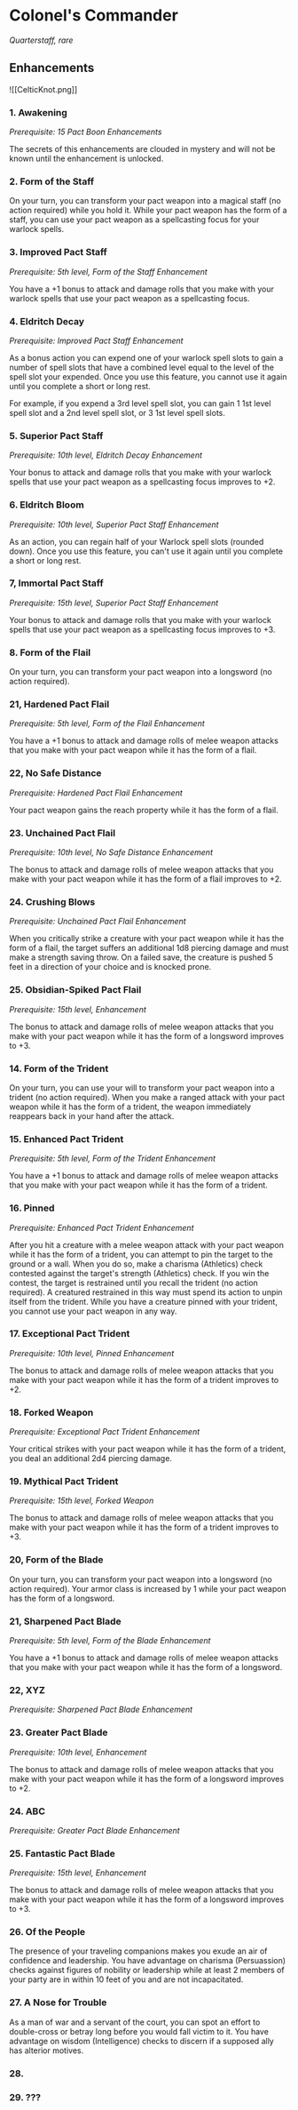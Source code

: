 # Colonel's Commander 

*Quarterstaff, rare*



## Enhancements

![[CelticKnot.png]]

### 1. Awakening
*Prerequisite: 15 Pact Boon Enhancements*

The secrets of this enhancements are clouded in mystery and will not be known until the enhancement is unlocked.

### 2. Form of the Staff

On your turn, you can transform your pact weapon into a magical staff (no action required) while you hold it. While your pact weapon has the form of a staff, you can use your pact weapon as a spellcasting focus for your warlock spells.

### 3. Improved Pact Staff
*Prerequisite: 5th level, Form of the Staff Enhancement*

You have a +1 bonus to attack and damage rolls that you make with your warlock spells that use your pact weapon as a spellcasting focus.

### 4. Eldritch Decay
*Prerequisite: Improved Pact Staff Enhancement*

As a bonus action you can expend one of your warlock spell slots to gain a number of spell slots that have a combined level equal to the level of the spell slot your expended. Once you use this feature, you cannot use it again until you complete a short or long rest.

For example, if you expend a 3rd level spell slot, you can gain 1 1st level spell slot and a 2nd level spell slot, or 3 1st level spell slots.

### 5. Superior Pact Staff
*Prerequisite: 10th level, Eldritch Decay Enhancement*

Your bonus to attack and damage rolls that you make with your warlock spells that use your pact weapon as a spellcasting focus improves to +2.

### 6. Eldritch Bloom
*Prerequisite: 10th level, Superior Pact Staff Enhancement*

As an action, you can regain half of your Warlock spell slots (rounded down). Once you use this feature, you can't use it again until you complete a short or long rest.

### 7, Immortal Pact Staff
*Prerequisite: 15th level, Superior Pact Staff Enhancement*

Your bonus to attack and damage rolls that you make with your warlock spells that use your pact weapon as a spellcasting focus improves to +3.

### 8. Form of the Flail

On your turn, you can transform your pact weapon into a longsword (no action required).

### 21, Hardened Pact Flail
*Prerequisite: 5th level, Form of the Flail Enhancement*

You have a +1 bonus to attack and damage rolls of melee weapon attacks that you make with your pact weapon while it has the form of a flail.

### 22, No Safe Distance
*Prerequisite: Hardened Pact Flail Enhancement*

Your pact weapon gains the reach property while it has the form of a flail.

### 23. Unchained Pact Flail
*Prerequisite: 10th level, No Safe Distance Enhancement*

The bonus to attack and damage rolls of melee weapon attacks that you make with your pact weapon while it has the form of a flail improves to +2.

### 24. Crushing Blows
*Prerequisite: Unchained Pact Flail Enhancement*

When you critically strike a creature with your pact weapon while it has the form of a flail, the target suffers an additional 1d8 piercing damage and must make a strength saving throw. On a failed save, the creature is pushed 5 feet in a direction of your choice and is knocked prone.

### 25. Obsidian-Spiked Pact Flail
*Prerequisite: 15th level,  Enhancement*

The bonus to attack and damage rolls of melee weapon attacks that you make with your pact weapon while it has the form of a longsword improves to +3.

### 14. Form of the Trident

On your turn, you can use your will to transform your pact weapon into a trident (no action required). When you make a ranged attack with your pact weapon while it has the form of a trident, the weapon immediately reappears back in your hand after the attack.

### 15. Enhanced Pact Trident
*Prerequisite: 5th level, Form of the Trident Enhancement*

You have a +1 bonus to attack and damage rolls of melee weapon attacks that you make with your pact weapon while it has the form of a trident.

### 16. Pinned
*Prerequisite: Enhanced Pact Trident Enhancement*

After you hit a creature with a melee weapon attack with your pact weapon while it has the form of a trident, you can attempt to pin the target to the ground or a wall. When you do so, make a charisma (Athletics) check contested against the target's strength (Athletics) check. If you win the contest, the target is restrained until you recall the trident (no action required). A creatured restrained in this way must spend its action to unpin itself from the trident. While you have a creature pinned with your trident, you cannot use your pact weapon in any way.

### 17. Exceptional Pact Trident
*Prerequisite: 10th level, Pinned Enhancement*

The bonus to attack and damage rolls of melee weapon attacks that you make with your pact weapon while it has the form of a trident improves to +2.

### 18. Forked Weapon
*Prerequisite: Exceptional Pact Trident Enhancement*

Your critical strikes with your pact weapon while it has the form of a trident, you deal an additional 2d4 piercing damage.

### 19. Mythical Pact Trident
*Prerequisite: 15th level, Forked Weapon*

The bonus to attack and damage rolls of melee weapon attacks that you make with your pact weapon while it has the form of a trident improves to +3.

### 20, Form of the Blade

On your turn, you can transform your pact weapon into a longsword (no action required). Your armor class is increased by 1 while your pact weapon has the form of a longsword.

### 21, Sharpened Pact Blade
*Prerequisite: 5th level, Form of the Blade Enhancement*

You have a +1 bonus to attack and damage rolls of melee weapon attacks that you make with your pact weapon while it has the form of a longsword.

### 22, XYZ
*Prerequisite: Sharpened Pact Blade Enhancement*

### 23. Greater Pact Blade
*Prerequisite: 10th level,  Enhancement*

The bonus to attack and damage rolls of melee weapon attacks that you make with your pact weapon while it has the form of a longsword improves to +2.

### 24. ABC
*Prerequisite: Greater Pact Blade Enhancement*

### 25. Fantastic Pact Blade

*Prerequisite: 15th level,  Enhancement*

The bonus to attack and damage rolls of melee weapon attacks that you make with your pact weapon while it has the form of a longsword improves to +3.

### 26. Of the People

The presence of your traveling companions makes you exude an air of confidence and leadership. You have advantage on charisma (Persuassion) checks against figures of nobility or leadership while at least 2 members of your party are in within 10 feet of you and are not incapacitated.

### 27. A Nose for Trouble

As a man of war and a servant of the court, you can spot an effort to double-cross or betray long before you would fall victim to it. You have advantage on wisdom (Intelligence) checks to discern if a supposed ally has alterior motives.

### 28. 

### 29. ???